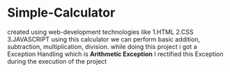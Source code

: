# Simple-Calculator
created using web-development technologies like 
   1.HTML
   2.CSS
   3.JAVASCRIPT
   using this calculator we can perform basic addition, subtraction, multiplication, division.
   while doing this project i got a Exception Handling which is **Arithmetic Exception** I rectified this Exception during the execution of the project
